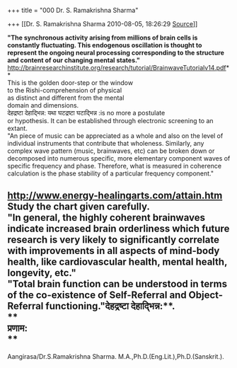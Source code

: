 +++
title = "000 Dr. S. Ramakrishna Sharma"

+++
[[Dr. S. Ramakrishna Sharma	2010-08-05, 18:26:29 [Source](https://groups.google.com/g/bvparishat/c/cvTyyUtOzE4)]]



**"The synchronous activity arising from millions of brain cells is constantly fluctuating. This endogenous oscillation is thought to represent the ongoing neural processing corresponding to the structure and content of our changing mental states."** <http://brainresearchinstitute.org/research/tutorial/BrainwaveTutorialv14.pdf>**  
This is the golden door-step or the window  
to the Rishi-comprehension of physical   
as distinct and different from the mental  
domain and dimensions.  
देहद्रष्टा देहाद्भिन्न: यथा घटद्रष्टा घटाद्भिन्न :is no more a postulate  
or hypothesis. It can be established through electronic screening to an extant.  
"An piece of music can be appreciated as a whole and also on the level of individual instruments that contribute that wholeness. Similarly, any complex wave pattern (music, brainwaves, etc) can be broken down or decomposed into numerous specific, more elementary component waves of specific frequency and phase. Therefore, what is measured in coherence calculation is the phase stability of a particular frequency component."  
  
**<http://www.energy-healingarts.com/attain.htm>**  
Study the chart given carefully.  
"In general, the highly coherent brainwaves indicate increased brain orderliness which future research is very likely to significantly correlate with improvements in all aspects of mind-body health, like cardiovascular health, mental health, longevity, etc."  
"Total brain function can be understood in terms of the co-existence of Self-Referral and Object-Referral functioning."देहद्रष्टा देहाद्भिन्न:**.  
**  
प्रणाम:  
**  
--  
Aangirasa/Dr.S.Ramakrishna Sharma. M.A.,Ph.D.(Eng.Lit.),Ph.D.(Sanskrit.).  

